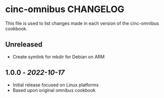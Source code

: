 # cinc-omnibus CHANGELOG

This file is used to list changes made in each version of the cinc-omnibus cookbook.

## Unreleased

- Create symlink for mkdir for Debian on ARM

## 1.0.0 - *2022-10-17*

- Initial release focused on Linux platforms
- Based upon original omnibus cookbook
